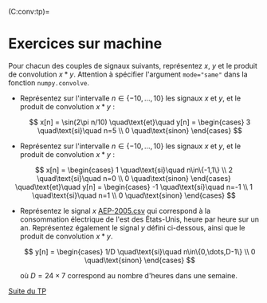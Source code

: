 (C:conv:tp)=
# Exercices sur machine

Pour chacun des couples de signaux suivants, représentez $x$, $y$ et le produit de convolution $x*y$.
Attention à spécifier l'argument `mode="same"` dans la fonction `numpy.convolve`.

* Représentez sur l'intervalle $n \in \{-10,\dots,10\}$ les signaux $x$ et $y$, et le produit de convolution $x*y$ :

  $$
    x[n] = \sin(2\pi n/10)
    \quad\text{et}\quad
    y[n] =
    \begin{cases}
      3 \quad\text{si}\quad n=5 \\
      0 \quad\text{sinon}
    \end{cases}
   $$

* Représentez sur l'intervalle $n \in \{-10,\dots,10\}$ les signaux $x$ et $y$, et le produit de convolution $x*y$ :

$$
    x[n] =
    \begin{cases}
      1 \quad\text{si}\quad n\in\{-1,1\} \\
      2 \quad\text{si}\quad n=0 \\
      0 \quad\text{sinon}
    \end{cases}
    \quad\text{et}\quad
    y[n] =
    \begin{cases}
      -1 \quad\text{si}\quad n=-1 \\
      1 \quad\text{si}\quad n=1 \\
      0 \quad\text{sinon}
    \end{cases}
 $$

* Représentez le signal $x$ <a href="../_static/AEP-2005.csv">AEP-2005.csv</a>
  qui correspond à la consommation électrique de l'est des États-Unis, heure par heure sur un an.
  Représentez également le signal $y$ défini ci-dessous, ainsi que le produit de convolution $x*y$.

  $$
    y[n] =
    \begin{cases}
      1/D \quad\text{si}\quad n\in\{0,\dots,D-1\} \\
      0 \quad\text{sinon}
    \end{cases}
  $$
  
  où $D=24 \times 7$ correspond au nombre d'heures dans une semaine.
  
<!-- commentaire de 2019-2020 : l'utilisation de "same" et d'un axe temporel comme il faut est toujours un problème. Peut être faut-il y aller franco et leur demander "full", sans axe dans un premier temps. Peut être aussi rajouter dans la correc une illustration avec le résultat de full et same superposés, et différents axes des temps. -->

<a class="btn btn-light" href="../xcorr/tp.html" role="button">Suite du TP</a>